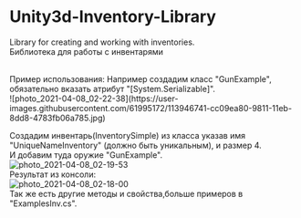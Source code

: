 # Unity3d-Inventory-Library
Library for creating and working with inventories.
<br>
Библиотека для работы с инвентарями

<br>
Пример использования:
Например создадим класс "GunExample", обязательно вказать атрибут "[System.Serializable]".
<br>
![photo_2021-04-08_02-22-38](https://user-images.githubusercontent.com/61995172/113946741-cc09ea80-9811-11eb-8dd8-4783fb06a785.jpg)

Создадим инвентарь(InventorySimple) из класса указав имя "UniqueNameInventory" (должно быть уникальным), и размер 4.
<br>
И добавим туда оружие "GunExample".
<br>
![photo_2021-04-08_02-19-53](https://user-images.githubusercontent.com/61995172/113947857-40de2400-9814-11eb-9d88-f06d32eea06c.jpg)
<br>
Результат из консоли:
<br>
![photo_2021-04-08_02-18-00](https://user-images.githubusercontent.com/61995172/113948038-ab8f5f80-9814-11eb-8b47-00ba121eb141.jpg)
<br>
Так же есть другие методы и свойства,больше примеров в "ExamplesInv.cs".
